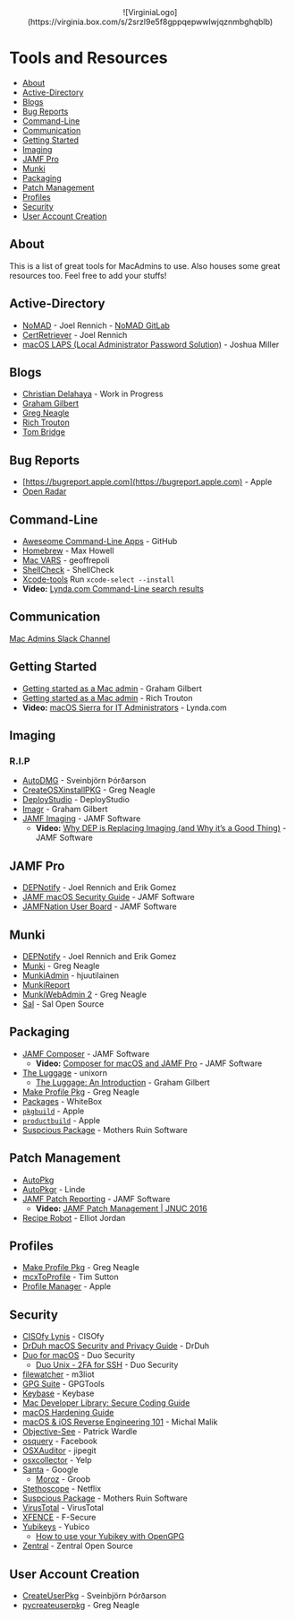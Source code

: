<center>![VirginiaLogo](https://virginia.box.com/s/2srzl9e5f8gppqepwwlwjqznmbghqblb)</center>

# Tools and Resources

* [About](#about)
* [Active-Directory](#active-directory)
* [Blogs](#blogs)
* [Bug Reports](#bug-reports)
* [Command-Line](#command-line)
* [Communication](#communication)
* [Getting Started](#getting-started)
* [Imaging](#imaging)
* [JAMF Pro](#jamf-pro)
* [Munki](#munki)
* [Packaging](#packaging)
* [Patch Management](#patch-management)
* [Profiles](#profiles)
* [Security](#security)
* [User Account Creation](#user-account-creation)

## About

This is a list of great tools for MacAdmins to use. Also houses some great resources too. Feel free to add your stuffs!

## Active-Directory

* [NoMAD](https://nomad.menu) - Joel Rennich - [NoMAD GitLab](https://gitlab.com/Mactroll/NoMAD)
* [CertRetriever](https://gitlab.com/Mactroll/CertRetriever) - Joel Rennich
* [macOS LAPS (Local Administrator Password Solution)](https://github.com/joshua-d-miller/macOSLAPS) - Joshua Miller

## Blogs

* [Christian Delahaya](https://thelearningmacadmin.com) - Work in Progress 
* [Graham Gilbert](https://grahamgilbert.com)
* [Greg Neagle](https://managingosx.wordpress.com)
* [Rich Trouton](https://derflounder.wordpress.com)
* [Tom Bridge](http://cannonball.tombridge.com)

## Bug Reports

* [https://bugreport.apple.com](https://bugreport.apple.com) - Apple
* [Open Radar](https://openradar.appspot.com)

## Command-Line

* [Aweseome Command-Line Apps](https://github.com/delahaya/awesome-command-line-apps) - GitHub
* [Homebrew](https://brew.sh) - Max Howell
* [Mac VARS](https://github.com/geoffrepoli/macvars) - geoffrepoli
* [ShellCheck](http://www.shellcheck.net) - ShellCheck
* [Xcode-tools](Xcode-Tools) Run `xcode-select --install`
* **Video:** [Lynda.com Command-Line search results](https://www.lynda.com/search?q=command%20line)

## Communication

[Mac Admins Slack Channel](https://macadmins.herokuapp.com)


## Getting Started

* [Getting started as a Mac admin](https://grahamgilbert.com/blog/2016/05/05/getting-started-as-a-mac-admin/) - Graham Gilbert
* [Getting started as a Mac admin](https://derflounder.wordpress.com/2016/02/11/getting-started-as-a-mac-admin/) - Rich Trouton
* **Video:** [macOS Sierra for IT Administrators](https://www.lynda.com/Mac-OS-tutorials/IT-Administrators-Guide-macOS-Sierra/534419-2.html) - Lynda.com

## Imaging

### R.I.P

* [AutoDMG](https://github.com/MagerValp/AutoDMG) - Sveinbjörn Þórðarson
* [CreateOSXinstallPKG](https://github.com/munki/createOSXinstallPkg) - Greg Neagle
* [DeployStudio](http://www.deploystudio.com) - DeployStudio
* [Imagr](https://github.com/grahamgilbert/imagr) - Graham Gilbert
* [JAMF Imaging](https://resources.jamf.com/documents/technical-papers/Imaging-OS-X-Computers-with-the-Casper-Suite.pdf) - JAMF Software
    * **Video:** [Why DEP is Replacing Imaging (and Why it’s a Good Thing)](https://www.youtube.com/watch?v=105v15qL_SU&t=14s) - JAMF Software

## JAMF Pro

* [DEPNotify](https://gitlab.com/Mactroll/DEPNotify) - Joel Rennich and Erik Gomez
* [JAMF macOS Security Guide](https://www.jamf.com/resources/macos-security-checklist/) - JAMF Software
* [JAMFNation User Board](https://www.jamf.com/jamf-nation/) - JAMF Software

## Munki

* [DEPNotify](https://gitlab.com/Mactroll/DEPNotify) - Joel Rennich and Erik Gomez
* [Munki](https://github.com/munki/munki/wiki) - Greg Neagle
* [MunkiAdmin](http://hjuutilainen.github.io/munkiadmin/) - hjuutilainen
* [MunkiReport](https://github.com/munkireport/munkireport-php)
* [MunkiWebAdmin 2](https://github.com/munki/mwa2) - Greg Neagle
* [Sal](https://github.com/salopensource/sal) - Sal Open Source


## Packaging

* [JAMF Composer](https://www.jamf.com/resources/composer-user-guide/) - JAMF Software
    * **Video:** [Composer for macOS and JAMF Pro](https://www.youtube.com/watch?v=EbQksUb6Pg8) - JAMF Software
* [The Luggage](https://github.com/unixorn/luggage) - unixorn
    * [The Luggage: An Introduction](https://grahamgilbert.com/blog/2013/08/09/the-luggage-an-introduction/) - Graham Gilbert
* [Make Profile Pkg](https://github.com/gregneagle/make-profile-pkg) - Greg Neagle
* [Packages](http://s.sudre.free.fr/Software/Packages/about.html) - WhiteBox
* [`pkgbuild`](https://developer.apple.com/legacy/library/documentation/Darwin/Reference/ManPages/man1/pkgbuild.1.html) - Apple
* [`productbuild`](https://developer.apple.com/legacy/library/documentation/Darwin/Reference/ManPages/man1/productbuild.1.html) - Apple
* [Suspcious Package](http://www.mothersruin.com/software/SuspiciousPackage/) - Mothers Ruin Software

## Patch Management

* [AutoPkg](https://github.com/autopkg/autopkg)
* [AutoPkgr](https://github.com/lindegroup/autopkgr) - Linde 
* [JAMF Patch Reporting](http://docs.jamf.com/9.96/casper-suite/administrator-guide/Patch_Reporting.html) - JAMF Software
    * **Video:** [JAMF Patch Management | JNUC 2016](https://www.youtube.com/watch?v=JrBlWdow-sI)
* [Recipe Robot](https://github.com/homebysix/recipe-robot) - Elliot Jordan

## Profiles

* [Make Profile Pkg](https://github.com/gregneagle/make-profile-pkg) - Greg Neagle
* [mcxToProfile](https://github.com/timsutton/mcxToProfile) - Tim Sutton
* [Profile Manager](https://support.apple.com/profile-manager) - Apple

## Security

* [CISOfy Lynis](https://cisofy.com/lynis/) - CISOfy
* [DrDuh macOS Security and Privacy Guide](https://github.com/drduh/macOS-Security-and-Privacy-Guide) - DrDuh
* [Duo for macOS](https://duo.com/docs/macos) - Duo Security
    * [Duo Unix - 2FA for SSH](https://duo.com/docs/loginduo) - Duo Security
* [filewatcher](https://github.com/m3liot/filewatcher) - m3liot
* [GPG Suite](https://gpgtools.org) - GPGTools
* [Keybase](https://keybase.io) - Keybase
* [Mac Developer Library: Secure Coding Guide](https://developer.apple.com/library/mac/documentation/Security/Conceptual/SecureCodingGuide/Introduction.html)
* [macOS Hardening Guide](http://newosxbook.com/files/moxii3/AppendixA.pdf)
* [macOS & iOS Reverse Engineering 101](https://github.com/michalmalik/osx-re-101) - Michal Malik
* [Objective-See](https://objective-see.com) - Patrick Wardle
* [osquery](https://github.com/facebook/osquery) - Facebook
* [OSXAuditor](https://github.com/jipegit/OSXAuditor) - jipegit
* [osxcollector](https://github.com/Yelp/osxcollector) - Yelp
* [Santa](https://github.com/google/santa) - Google
    * [Moroz](https://github.com/groob/moroz) - Groob
* [Stethoscope](https://github.com/Netflix/stethoscope) - Netflix
* [Suspcious Package](http://www.mothersruin.com/software/SuspiciousPackage/) - Mothers Ruin Software
* [VirusTotal](https://virustotal.com) - VirusTotal
* [XFENCE](https://beta.f-secure.com/key/XFence) - F-Secure
* [Yubikeys](https://www.yubico.com/why-yubico/for-businesses/computer-login/mac-os-login/) - Yubico
    * [How to use your Yubikey with OpenGPG](https://www.yubico.com/support/knowledge-base/categories/articles/use-yubikey-openpgp/)
* [Zentral](https://github.com/zentralopensource/zentral) - Zentral Open Source

## User Account Creation

* [CreateUserPkg](https://github.com/MagerValp/CreateUserPkg) - Sveinbjörn Þórðarson
* [pycreateuserpkg](https://github.com/gregneagle/pycreateuserpkg) - Greg Neagle


